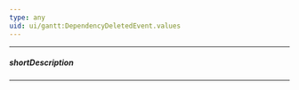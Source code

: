 ```yaml
---
type: any
uid: ui/gantt:DependencyDeletedEvent.values
---
```

---
##### shortDescription
<!-- Description goes here -->

---
<!-- Description goes here -->